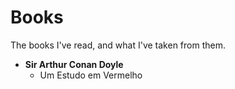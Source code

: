 # Books
The books I've read, and what I've taken from them.


<ul>
  <li><strong>Sir Arthur Conan Doyle</strong>
      <ul>
        <li>Um Estudo em Vermelho</li>
      </ul>
  </li>
</ul>
